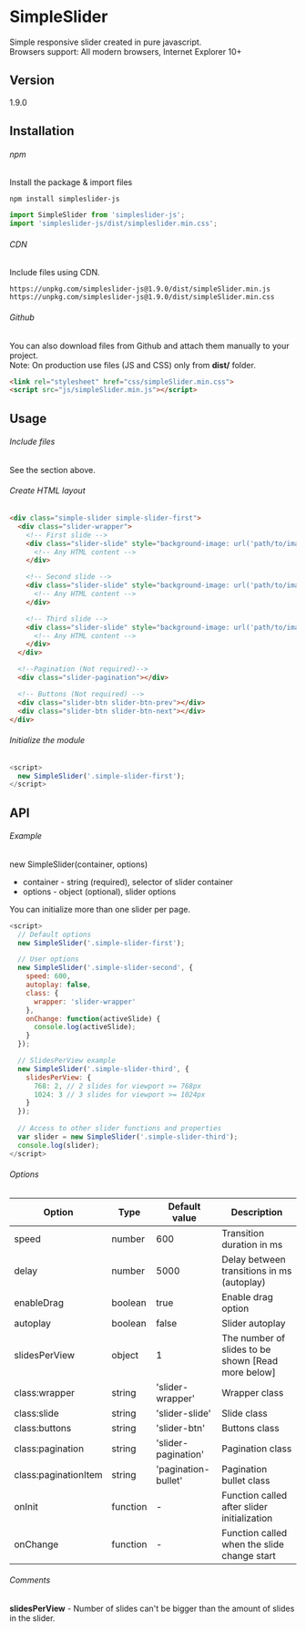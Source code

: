 # SimpleSlider
Simple responsive slider created in pure javascript.
<br> Browsers support: All modern browsers, Internet Explorer 10+

## Version
1.9.0

## Installation

###### npm
Install the package & import files

```
npm install simpleslider-js
```

```javascript
import SimpleSlider from 'simpleslider-js';
import 'simpleslider-js/dist/simpleslider.min.css';
```

###### CDN
Include files using CDN.

```
https://unpkg.com/simpleslider-js@1.9.0/dist/simpleSlider.min.js
https://unpkg.com/simpleslider-js@1.9.0/dist/simpleSlider.min.css
```

###### Github
You can also download files from Github and attach them manually to your project. <br>
Note: On production use files (JS and CSS) only from **dist/** folder.

```html
<link rel="stylesheet" href="css/simpleSlider.min.css"> 
<script src="js/simpleSlider.min.js"></script>  
```
## Usage

###### Include files
See the section above.

###### Create HTML layout
```html
<div class="simple-slider simple-slider-first">
  <div class="slider-wrapper">
    <!-- First slide -->
    <div class="slider-slide" style="background-image: url('path/to/image')">
      <!-- Any HTML content -->
    </div>

    <!-- Second slide -->
    <div class="slider-slide" style="background-image: url('path/to/image')">
      <!-- Any HTML content -->
    </div>

    <!-- Third slide -->
    <div class="slider-slide" style="background-image: url('path/to/image')">
      <!-- Any HTML content -->
    </div>
  </div>

  <!--Pagination (Not required)-->
  <div class="slider-pagination"></div>

  <!-- Buttons (Not required) -->
  <div class="slider-btn slider-btn-prev"></div>
  <div class="slider-btn slider-btn-next"></div> 
</div>
```

###### Initialize the module
```javascript
<script>
  new SimpleSlider('.simple-slider-first');
</script>
```

## API

###### Example
new SimpleSlider(container, options)

* container - string (required), selector of slider container
* options - object (optional), slider options

You can initialize more than one slider per page.

```javascript
<script>
  // Default options
  new SimpleSlider('.simple-slider-first');  

  // User options
  new SimpleSlider('.simple-slider-second', {
    speed: 600,
    autoplay: false,
    class: {
      wrapper: 'slider-wrapper'
    },
    onChange: function(activeSlide) {
      console.log(activeSlide);
    }
  });

  // SlidesPerView example
  new SimpleSlider('.simple-slider-third', {
    slidesPerView: {
      768: 2, // 2 slides for viewport >= 768px
      1024: 3 // 3 slides for viewport >= 1024px
    }
  });
  
  // Access to other slider functions and properties
  var slider = new SimpleSlider('.simple-slider-third');
  console.log(slider);
</script>
```

###### Options

| Option  | Type | Default value | Description |
| ----- | ----- | ----- | ----- |
| speed | number | 600 | Transition duration in ms |
| delay | number | 5000 | Delay between transitions in ms (autoplay) |
| enableDrag | boolean | true | Enable drag option | 
| autoplay | boolean | false | Slider autoplay |
| slidesPerView | object | 1 | The number of slides to be shown [Read more below] |
| class:wrapper | string | 'slider-wrapper' | Wrapper class |
| class:slide | string | 'slider-slide' | Slide class |
| class:buttons | string | 'slider-btn' | Buttons class |
| class:pagination | string | 'slider-pagination' | Pagination class |
| class:paginationItem | string | 'pagination-bullet' | Pagination bullet class |
| onInit | function | - | Function called after slider initialization |
| onChange | function | - | Function called when the slide change start |

###### Comments

**slidesPerView** - Number of slides can't be bigger than the amount of slides in the slider.